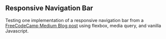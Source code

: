 ## Responsive Navigation Bar
Testing one implementation of a responsive navigation bar from a [FreeCodeCamp Medium Blog post]( https://medium.freecodecamp.org/how-to-build-a-responsive-navbar-with-a-toggle-menu-using-flexbox-3438e1d08783) using flexbox, media query, and vanilla Javascript.

